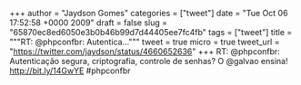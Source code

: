 
+++
author = "Jaydson Gomes"
categories = ["tweet"]
date = "Tue Oct 06 17:52:58 +0000 2009"
draft = false
slug = "65870ec8ed6050e3b0b46b99d7d44405ee7fc4fb"
tags = ["tweet"]
title = """RT: @phpconfbr: Autentica..."""
tweet = true
micro = true
tweet_url = "https://twitter.com/jaydson/status/4660652636"
+++
RT: @phpconfbr: Autenticação segura, criptografia, controle de senhas? O @galvao ensina! http://bit.ly/14GwYE #phpconfbr

